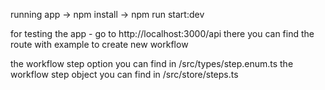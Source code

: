 running app ->
npm install ->
npm run start:dev

for testing the app - go to http://localhost:3000/api
there you can find the route with example to create new workflow 

the workflow step option you can find in /src/types/step.enum.ts
the workflow step object you can find in /src/store/steps.ts


